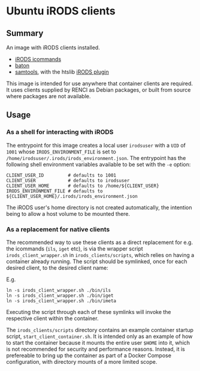 # Ubuntu iRODS clients

## Summary

An image with iRODS clients installed.

 - [iRODS icommands](https://github.com/irods/irods_client_icommands)
 - [baton](https://github.com/wtsi-npg/baton)
 - [samtools](https://github.com/samtools/samtools), with the htslib [iRODS plugin](https://github.com/samtools/htslib-plugins)

This image is intended for use anywhere that container clients are
required. It uses clients supplied by RENCI as Debian packages, or built
from source where packages are not available.

## Usage

### As a shell for interacting with iRODS

The entrypoint for this image creates a local user `irodsuser` with a
`UID` of `1001` whose `IRODS_ENVIRONMENT_FILE` is set to
`/home/irodsuser/.irods/irods_environment.json`. The entrypoint has the
following shell environment variables available to be set with the `-e`
option:

    CLIENT_USER_ID         # defaults to 1001
    CLIENT_USER            # defaults to irodsuser
    CLIENT_USER_HOME       # defaults to /home/${CLIENT_USER}
    IRODS_ENVIRONMENT_FILE # defaults to ${CLIENT_USER_HOME}/.irods/irods_environment.json

The iRODS user's home directory is not created automatically, the intention
being to allow a host volume to be mounted there.

### As a replacement for native clients

The recommended way to use these clients as a direct replacement for
e.g. the icommands (`ils`, `iget` etc), is via the wrapper script
`irods_client_wrapper.sh` in `irods_clients/scripts`, which relies on
having a container already running. The script should be symlinked,
once for each desired client, to the desired client name:

E.g.

    ln -s irods_client_wrapper.sh ./bin/ils
    ln -s irods_client_wrapper.sh ./bin/iget
    ln -s irods_client_wrapper.sh ./bin/imeta

Executing the script through each of these symlinks will invoke the
respective client within the container.

The `irods_clients/scripts` directory contains an example container
startup script, `start_client_container.sh`. It is intended only as an
example of how to start the container because it mounts the entire
user `$HOME` into it, which is not recommended for security and
performance reasons. Instead, it is prefereable to bring up the
container as part of a Docker Compose configuration, with directory
mounts of a more limited scope.

